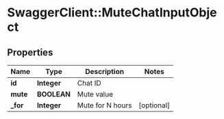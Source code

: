 # SwaggerClient::MuteChatInputObject

## Properties
Name | Type | Description | Notes
------------ | ------------- | ------------- | -------------
**id** | **Integer** | Chat ID | 
**mute** | **BOOLEAN** | Mute value | 
**_for** | **Integer** | Mute for N hours | [optional] 


